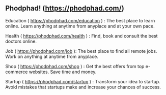 ## Phodphad! (https://phodphad.com/) 
Education ( https://phodphad.com/education ) : The best place to learn online. Learn anything at anytime from anyplace and at your own pace.  

Health ( https://phodphad.com/health ) : Find, book and consult the best doctors online.  

Job ( https://phodphad.com/job ): The best place to find all remote jobs. Work on anything at anytime from anyplace.  

Shop ( https://phodphad.com/shop ) : Get the best offers from top e-commerce websites. Save time and money.  

Startup ( https://phodphad.com/startup ) : Transform your idea to startup. Avoid mistakes that startups make and increase your chances of success.  

